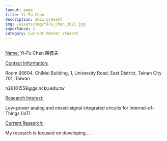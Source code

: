 ```yaml
---
layout: page
title: Yi-Fu Chen 
description: 2021-present
img: /assets/img/YiFu_Chen_2021.jpg
importance: 1
category: Current Master student
---
```


<div class="row">
    <div class="col-sm-4 mt-3 mt-md-0">
        <img class="img-fluid rounded z-depth-1" src="{{ '/assets/img/YiFu_Chen_2021.jpg' | relative_url }}" alt="" title="example image"/>
    </div>
</div>

<a href="#"> Name: </a> 
Yi-Fu Chen 陳義夫

<a href="#"> Contact Information: </a>

<p>Room 95604, ChiMei Building, 1, University Road, East District, Tainan City 701, Taiwan</p>
n26101559@gs.ncku.edu.tw 

<a href="#"> Research Interest: </a>

Low-power analog and mixed-signal integrated circuits for Internet-of-Things (IoT)

<a href="#"> Current Research: </a>

My research is focused on developing.... 